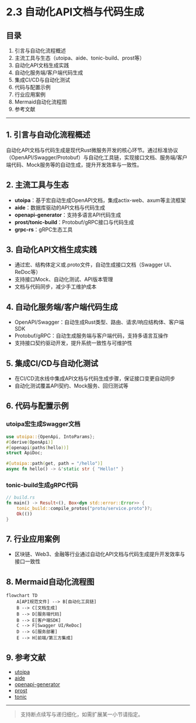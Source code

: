 # 2.3 自动化API文档与代码生成

## 目录

1. 引言与自动化流程概述
2. 主流工具与生态（utoipa、aide、tonic-build、prost等）
3. 自动化API文档生成实践
4. 自动化服务端/客户端代码生成
5. 集成CI/CD与自动化测试
6. 代码与配置示例
7. 行业应用案例
8. Mermaid自动化流程图
9. 参考文献

---

## 1. 引言与自动化流程概述

自动化API文档与代码生成是现代Rust微服务开发的核心环节。通过标准协议（OpenAPI/Swagger/Protobuf）与自动化工具链，实现接口文档、服务端/客户端代码、Mock服务等的自动生成，提升开发效率与一致性。

## 2. 主流工具与生态

- **utoipa**：基于宏自动生成OpenAPI文档，集成actix-web、axum等主流框架
- **aide**：数据库驱动的API文档与代码生成
- **openapi-generator**：支持多语言API代码生成
- **prost/tonic-build**：Protobuf/gRPC接口与代码生成
- **grpc-rs**：gRPC生态工具

## 3. 自动化API文档生成实践

- 通过宏、结构体定义或.proto文件，自动生成接口文档（Swagger UI、ReDoc等）
- 支持接口Mock、自动化测试、API版本管理
- 文档与代码同步，减少手工维护成本

## 4. 自动化服务端/客户端代码生成

- OpenAPI/Swagger：自动生成Rust类型、路由、请求/响应结构体、客户端SDK
- Protobuf/gRPC：自动生成服务端与客户端代码，支持多语言互操作
- 支持接口契约驱动开发，提升系统一致性与可维护性

## 5. 集成CI/CD与自动化测试

- 在CI/CD流水线中集成API文档与代码生成步骤，保证接口变更自动同步
- 自动化测试覆盖API契约、Mock服务、回归测试等

## 6. 代码与配置示例

### utoipa宏生成Swagger文档

```rust
use utoipa::{OpenApi, IntoParams};
#[derive(OpenApi)]
#[openapi(paths(hello))]
struct ApiDoc;

#[utoipa::path(get, path = "/hello")]
async fn hello() -> &'static str { "Hello!" }
```

### tonic-build生成gRPC代码

```rust
// build.rs
fn main() -> Result<(), Box<dyn std::error::Error>> {
    tonic_build::compile_protos("proto/service.proto")?;
    Ok(())
}
```

## 7. 行业应用案例

- 区块链、Web3、金融等行业通过自动化API文档与代码生成提升开发效率与接口一致性

## 8. Mermaid自动化流程图

```mermaid
flowchart TD
    A[API规范文件] --> B[自动化工具链]
    B --> C[文档生成]
    B --> D[服务端代码]
    B --> E[客户端SDK]
    C --> F[Swagger UI/ReDoc]
    D --> G[服务部署]
    E --> H[前端/第三方集成]
```

## 9. 参考文献

- [utoipa](https://github.com/juhaku/utoipa)
- [aide](https://github.com/tamasfe/aide)
- [openapi-generator](https://github.com/OpenAPITools/openapi-generator)
- [prost](https://github.com/tokio-rs/prost)
- [tonic](https://github.com/hyperium/tonic)

---
> 支持断点续写与递归细化，如需扩展某一小节请指定。
